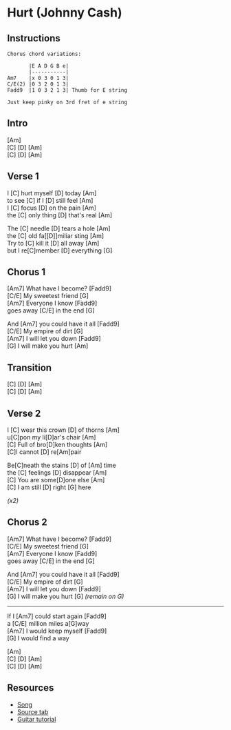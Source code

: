 # Hurt (Johnny Cash)

## Instructions

```
Chorus chord variations:

       |E A D G B e|
       |-----------|
Am7    |x 0 3 0 1 3|
C/E(2) |0 3 2 0 1 3|
Fadd9  |1 0 3 2 1 3| Thumb for E string

Just keep pinky on 3rd fret of e string
```

## Intro

[Am]  
[C] [D] [Am]  
[C] [D] [Am]
 
## Verse 1

I [C] hurt myself [D] today [Am]  
to see [C] if I [D] still feel [Am]  
I [C] focus [D] on the pain [Am]  
the [C] only thing [D] that's real [Am]

The [C] needle [D] tears a hole [Am]  
the [C] old fa[[D]]miliar sting [Am]  
Try to [C] kill it [D] all away [Am]  
but I re[C]member [D] everything [G]
 
## Chorus 1

[Am7] What have I become? [Fadd9]  
[C/E] My sweetest friend [G]  
[Am7] Everyone I know [Fadd9]  
goes away [C/E] in the end [G]

And [Am7] you could have it all [Fadd9]  
[C/E] My empire of dirt [G]  
[Am7] I will let you down [Fadd9]  
[G] I will make you hurt [Am]

## Transition

[C] [D] [Am]  
[C] [D] [Am]

## Verse 2

I [C] wear this crown [D] of thorns [Am]  
u[C]pon my li[D]ar's chair [Am]  
[C] Full of bro[D]ken thoughts [Am]  
[C]I cannot [D] re[Am]pair

Be[C]neath the stains [D] of [Am] time  
the [C] feelings [D] disappear [Am]  
[C] You are some[D]one else [Am]  
[C] I am still [D] right [G] here

_(x2)_

## Chorus 2

[Am7] What have I become? [Fadd9]  
[C/E] My sweetest friend [G]  
[Am7] Everyone I know [Fadd9]  
goes away [C/E] in the end [G]

And [Am7] you could have it all [Fadd9]  
[C/E] My empire of dirt [G]  
[Am7] I will let you down [Fadd9]  
[G] I will make you hurt [G] _(remain on G)_

---

If I [Am7] could start again [Fadd9]  
a [C/E] million miles a[G]way  
[Am7] I would keep myself [Fadd9]  
[G] I would find a way

[Am]  
[C] [D] [Am]  
[C] [D] [Am]

## Resources

- [Song](https://www.youtube.com/watch?v=8AHCfZTRGiI)
- [Source tab](https://tabs.ultimate-guitar.com/tab/johnny-cash/hurt-chords-89849)
- [Guitar tutorial](https://www.youtube.com/watch?v=hEKexrWq5RU)
